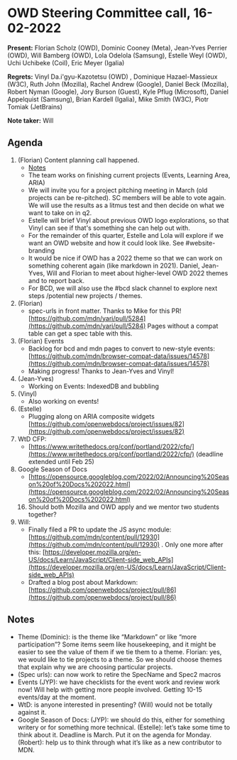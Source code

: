 # OWD Steering Committee call, 16-02-2022

**Present:** Florian Scholz (OWD), Dominic Cooney (Meta), Jean-Yves Perrier (OWD), Will Bamberg (OWD), Lola Odelola (Samsung), Estelle Weyl (OWD), Uchi Uchibeke (Coil), Eric Meyer (Igalia)

**Regrets:** Vinyl Da.i'gyu-Kazotetsu (OWD) , Dominique Hazael-Massieux (W3C), Ruth John (Mozilla), Rachel Andrew (Google), Daniel Beck (Mozilla),  Robert Nyman (Google), Jory Burson (Guest), Kyle Pflug (Microsoft), Daniel Appelquist (Samsung), Brian Kardell (Igalia), Mike Smith (W3C), Piotr Tomiak (JetBrains)

**Note taker:**  Will

## Agenda

1. (Florian) Content planning call happened.
    - [Notes](https://docs.google.com/document/d/1WMf3zGUrGgtjhAxoppkgH6IhsBB0bD6QSqgYmDkyg7s/edit#heading=h.ecgk0qand0b3)
    - The team works on finishing current projects (Events, Learning Area, ARIA)
    - We will invite you for a project pitching meeting in March (old projects can be re-pitched). SC members will be able to vote again. We will use the results as a litmus test and then decide on what we want to take on in q2.
    - Estelle will brief Vinyl about previous OWD logo explorations, so that Vinyl can see if that's something she can help out with.
    - For the remainder of this quarter, Estelle and Lola will explore if we want an OWD website and how it could look like. See #website-branding
    - It would be nice if OWD has a 2022 theme so that we can work on something coherent again (like markdown in 2021). Daniel, Jean-Yves, Will and Florian to meet about higher-level OWD 2022 themes and to report back.
    - For BCD, we will also use the #bcd slack channel to explore next steps /potential new projects / themes.
2. (Florian)
    - spec-urls in front matter. Thanks to Mike for this PR! [https://github.com/mdn/yari/pull/5284](https://github.com/mdn/yari/pull/5284)  Pages without a compat table can get a spec table with this.
3. (Florian) Events
    - Backlog for bcd and mdn pages to convert to new-style events: [https://github.com/mdn/browser-compat-data/issues/14578](https://github.com/mdn/browser-compat-data/issues/14578) 
    - Making progress! Thanks to Jean-Yves and Vinyl!
4. (Jean-Yves)
    - Working on Events: IndexedDB and bubbling
5. (Vinyl)
    - Also working on events!
6. (Estelle)
    - Plugging along on ARIA composite widgets [https://github.com/openwebdocs/project/issues/82](https://github.com/openwebdocs/project/issues/82) 
7. WtD CFP:
    -  [https://www.writethedocs.org/conf/portland/2022/cfp/](https://www.writethedocs.org/conf/portland/2022/cfp/) (deadline extended until Feb 25)
8. Google Season of Docs
    - [https://opensource.googleblog.com/2022/02/Announcing%20Season%20of%20Docs%202022.html](https://opensource.googleblog.com/2022/02/Announcing%20Season%20of%20Docs%202022.html) 
    16. Should both Mozilla and OWD apply and we mentor two students together?
9. Will:
    - Finally filed a PR to update the JS async module: [https://github.com/mdn/content/pull/12930](https://github.com/mdn/content/pull/12930) . Only one more after this: [https://developer.mozilla.org/en-US/docs/Learn/JavaScript/Client-side_web_APIs](https://developer.mozilla.org/en-US/docs/Learn/JavaScript/Client-side_web_APIs) 
    - Drafted a blog post about Markdown: [https://github.com/openwebdocs/project/pull/86](https://github.com/openwebdocs/project/pull/86) 

## Notes

* Theme (Dominic): is the theme like “Markdown” or like “more participation”? Some items seem like housekeeping, and it might be easier to see the value of them if we tie them to a theme. Florian: yes, we would like to tie projects to a theme. So we should choose themes that explain why we are choosing particular projects.
* (Spec urls): can now work to retire the SpecName and Spec2 macros
* Events (JYP): we have checklists for the event work and review work now! Will help with getting more people involved. Getting 10-15 events/day at the moment. 
* WtD: is anyone interested in presenting? (Will) would not be totally against it.
* Google Season of Docs: (JYP): we should do this, either for something writery or for something more technical. (Estelle): let’s take some time to think about it. Deadline is March. Put it on the agenda for Monday. (Robert): help us to think through what it’s like as a new contributor to MDN.
